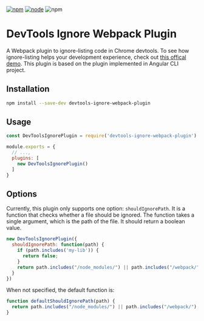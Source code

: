[![npm][npm]][npm-url]
[![node][node]][node-url]
![npm](https://img.shields.io/npm/dw/devtools-ignore-webpack-plugin.svg)

# DevTools Ignore Webpack Plugin

A Webpack plugin to ignore-listing code in Chrome devtools.
To see how ignore-listing helps your development experience, check out [this offical demo](https://developer.chrome.com/blog/devtools-better-angular-debugging/).
This plugin is based on the plugin implemented in Angular CLI project.

## Installation

```bash
npm install --save-dev devtools-ignore-webpack-plugin
```

## Usage

```js
const DevToolsIgnorePlugin = require('devtools-ignore-webpack-plugin')

module.exports = {
  // ...,
  plugins: [
    new DevToolsIgnorePlugin()
  ]
}
```

## Options

Currently, this plugin only supports one option: `shouldIgnorePath`. It is a function that checks whether a file should be ignored. The function takes a single argument, which is the path of the file. It should return a boolean value.

```js
new DevToolsIgnorePlugin({
  shouldIgnorePath: function(path) {
    if (path.includes('my-lib')) {
      return false;
    }
    return path.includes("/node_modules/") || path.includes("/webpack/");
  }
})
```

When not specified, the default function is:
```js
function defaultShouldIgnorePath(path) {
  return path.includes("/node_modules/") || path.includes("/webpack/");
}
```

[npm]: https://img.shields.io/npm/v/devtools-ignore-webpack-plugin.svg
[npm-url]: https://npmjs.com/package/devtools-ignore-webpack-plugin

[node]: https://img.shields.io/node/v/devtools-ignore-webpack-plugin.svg
[node-url]: https://nodejs.org